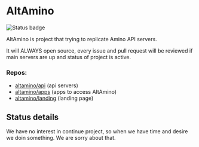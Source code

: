 # AltAmino
![Status badge](https://img.shields.io/badge/status-slowly_active-yellow)

AltAmino is project that trying to replicate Amino API servers.

It will ALWAYS open source, every issue and pull request will be reviewed if main servers are up and status of project is active.

### Repos:
- [altamino/api](https://github.com/altamino/api) (api servers)
- [altamino/apps](https://github.com/altamino/apps) (apps to access AltAmino)
- [altamino/landing](https://github.com/altamino/landing) (landing page)

## Status details

We have no interest in continue project, so when we have time and desire we doin something. We are sorry about that.

